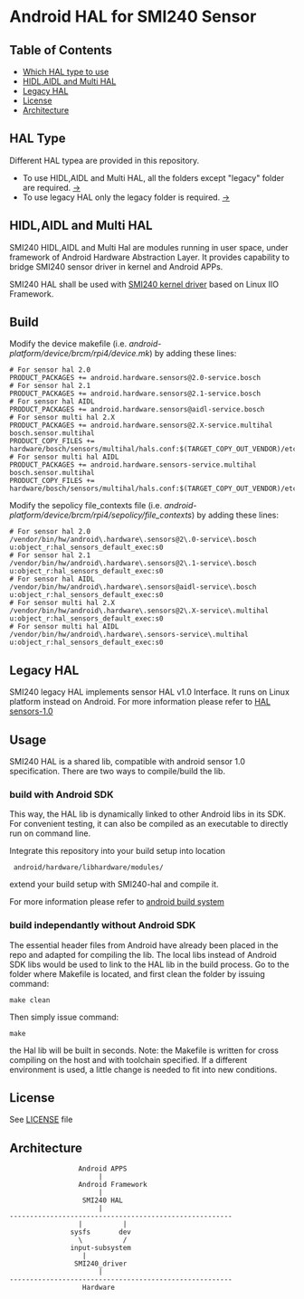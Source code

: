 # Android HAL for SMI240 Sensor

## Table of Contents
 - [Which HAL type to use](#Type)
 - [HIDL,AIDL and Multi HAL](#Hal)
 - [Legacy HAL](#legacyHal)
 - [License](#License)
 - [Architecture](#Architecture)

## HAL Type <a name=Type></a>
Different HAL typea are provided in this repository. 

- To use HIDL,AIDL and Multi HAL, all the folders except "legacy" folder are required. [->](#Hal)
- To use legacy HAL only the legacy folder is required. [->](#legacyHal)


## HIDL,AIDL and Multi HAL <a name=Hal></a>

SMI240 HIDL,AIDL and Multi Hal are modules running in user space, under framework of Android Hardware Abstraction Layer.
It provides capability to bridge SMI240 sensor driver in kernel and Android APPs.

SMI240 HAL shall be used with [SMI240 kernel driver](https://github.com/boschmemssolutions/SMI240-Linux-Driver-IIO) based on Linux IIO Framework.

## Build

Modify the device makefile (i.e. *android-platform/device/brcm/rpi4/device.mk*) by adding these lines:

```make
# For sensor hal 2.0
PRODUCT_PACKAGES += android.hardware.sensors@2.0-service.bosch
# For sensor hal 2.1
PRODUCT_PACKAGES += android.hardware.sensors@2.1-service.bosch
# For sensor hal AIDL
PRODUCT_PACKAGES += android.hardware.sensors@aidl-service.bosch
# For sensor multi hal 2.X
PRODUCT_PACKAGES += android.hardware.sensors@2.X-service.multihal bosch.sensor.multihal
PRODUCT_COPY_FILES += hardware/bosch/sensors/multihal/hals.conf:$(TARGET_COPY_OUT_VENDOR)/etc/sensors/hals.conf
# For sensor multi hal AIDL
PRODUCT_PACKAGES += android.hardware.sensors-service.multihal bosch.sensor.multihal
PRODUCT_COPY_FILES += hardware/bosch/sensors/multihal/hals.conf:$(TARGET_COPY_OUT_VENDOR)/etc/sensors/hals.conf
```

Modify the sepolicy file_contexts file (i.e. *android-platform/device/brcm/rpi4/sepolicy/file_contexts*) by adding these lines:

```make
# For sensor hal 2.0
/vendor/bin/hw/android\.hardware\.sensors@2\.0-service\.bosch u:object_r:hal_sensors_default_exec:s0
# For sensor hal 2.1
/vendor/bin/hw/android\.hardware\.sensors@2\.1-service\.bosch u:object_r:hal_sensors_default_exec:s0
# For sensor hal AIDL
/vendor/bin/hw/android\.hardware\.sensors@aidl-service\.bosch u:object_r:hal_sensors_default_exec:s0
# For sensor multi hal 2.X
/vendor/bin/hw/android\.hardware\.sensors@2\.X-service\.multihal u:object_r:hal_sensors_default_exec:s0
# For sensor multi hal AIDL
/vendor/bin/hw/android\.hardware\.sensors-service\.multihal u:object_r:hal_sensors_default_exec:s0
```


## Legacy HAL <a name=legacyHal></a>

SMI240 legacy HAL implements sensor HAL v1.0 Interface. It runs on Linux platform instead on Android.
For more information please refer to [HAL sensors-1.0](https://source.android.com/devices/sensors/hal-interface)

## Usage

SMI240 HAL is a shared lib, compatible with android sensor 1.0 specification.
There are two ways to compile/build the lib.

### build with Android SDK

This way, the HAL lib is dynamically linked to other Android libs in its SDK.
For convenient testing, it can also be compiled as an executable to directly run on command line.

Integrate this repository into your build setup into location
```
 android/hardware/libhardware/modules/
```
extend your build setup with SMI240-hal and compile it.

For more information please refer to [android build system](https://source.android.com/setup/build/building)

### build independantly without Android SDK

The essential header files from Android have already been placed in the repo and adapted for compiling the lib. The local libs instead of Android SDK libs would be used to link to the HAL lib in the build process.
Go to the folder where Makefile is located, and first clean the folder by issuing command:
```
make clean
```
Then simply issue command:
```
make
```
the Hal lib will be built in seconds.
Note: the Makefile is written for cross compiling on the host and with toolchain specified. If a different environment is used, a little change is needed to fit into new conditions.

## License <a name=License></a>
See [LICENSE](LICENSE) file

## Architecture <a name=Architecture></a>
```
                 Android APPS
                      |
                 Android Framework
                      |
                  SMI240 HAL
                      |
-------------------------------------------------------
                 |          |
               sysfs       dev
                 \          /
               input-subsystem
	              |
                SMI240_driver
                      |
-------------------------------------------------------
                  Hardware
```